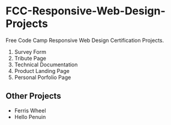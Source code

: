 # FCC-Responsive-Web-Design-Projects
Free Code Camp  Responsive Web Design Certification Projects. 


1. Survey Form
2. Tribute Page
3. Technical Documentation
4. Product Landing Page
5. Personal Porfolio Page

## Other Projects
- Ferris Wheel
- Hello Penuin
